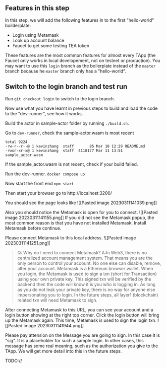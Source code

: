 ## Features in this step

In this step, we will add the following features in to the first "hello-world" boilderplate:
- Login using Metamask
- Look up account balance
- Faucet to get some testing TEA token

These features are the most common features for almost every TApp (the Faucet only works in local developement, not on testnet or production). You may want to use this `login` branch as the boilerplate instead of the `master` branch because he `master` branch only has a "hello-world".

## Switch to the login branch and test run

Run `git checkout login` to switch to the login branch.

Now use what you have learnt in previous steps to build and load the code to the "dev-runner", see how it works.

Build the actor in sample-actor folder by running `./build.sh`.

Go to `dev-runner`, check the sample-actor.wasm is most recent 

```
total 9224
-rw-r--r--@ 1 kevinzhang  staff       85 Mar 10 12:29 README.md
-rwxr-xr-x@ 1 kevinzhang  staff  4118177 Mar 11 13:51 sample_actor.wasm
```

If the sample_actor.wasm is not recent, check if your build failed.

Run the dev-runner. `docker compose up`

Now start the front end `npm start`

Then start your browser go to http://localhost:3200/

You should see the page looks like ![[Pasted image 20230311141039.png]]

Also you should notice the Metamask is open for you to connect.
![[Pasted image 20230311141155.png]]
If you did not see the Metamask popup, the most common reason is that you have not installed Metamask. Install Metamask before continue.

Please connect Metamask to this local address. 
![[Pasted image 20230311141251.png]]

> Q: Why do I need to connect Metamask?
> A:In Web3, there is no centralized account management system. That means you are the only person to control your account. No one else can disable, remove, alter your account. Metamask is a Ethereum browser wallet.  When you login, the Metamask is used to sign a txn (short for Transaction) using your own private key. This signed txn will be verified by the backend then the code will know it is you who is logging in. As long as you do not leak your private key, there is no way for anyone else impersonating you to login. In the future steps, all layer1 (blockchain) related txn will need Metamask to sign. 

After connecting Metamask to this URL, you can see your account and a login button showing at the right top corner.  Click the login button will bring up the Metamask again. This time, Metamask is used to sign the login txn. 
![[Pasted image 20230311141944.png]]

Please pay attension on the Message you are going to sign. In this case it is "sig". It is a placeholder for such a sample login. In other cases, this message has some real meaning, such as the authorization you give to the TApp. We will get more detail into this in the future steps. 

TODO://